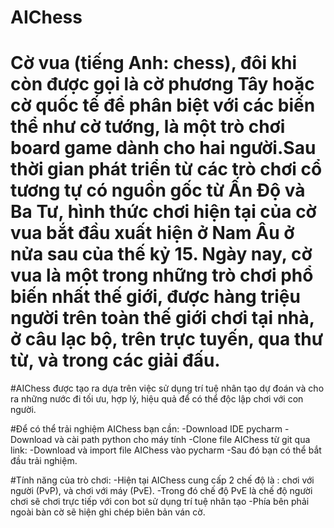 # AIChess
# Cờ vua (tiếng Anh: chess), đôi khi còn được gọi là cờ phương Tây hoặc cờ quốc tế để phân biệt với các biến thể như cờ tướng, là một trò chơi board game dành cho hai người.Sau thời gian phát triển từ các trò chơi cổ tương tự có nguồn gốc từ Ấn Độ và Ba Tư, hình thức chơi hiện tại của cờ vua bắt đầu xuất hiện ở Nam Âu ở nửa sau của thế kỷ 15. Ngày nay, cờ vua là một trong những trò chơi phổ biến nhất thế giới, được hàng triệu người trên toàn thế giới chơi tại nhà, ở câu lạc bộ, trên trực tuyến, qua thư từ, và trong các giải đấu.

#AIChess được tạo ra dựa trên việc sử dụng trí tuệ nhân tạo dự đoán và cho ra những nước đi tối ưu, hợp lý, hiệu quả để có thể độc lập chơi với con người.

#Để có thể trải nghiệm AIChess bạn cần:
  -Download IDE pycharm
  -Download và cài path python cho máy tính
	-Clone file AIChess từ git qua link: 
  -Download và import file AIChess vào pycharm
  -Sau đó bạn có thể bắt đầu trải nghiệm.
  
#Tính năng của trò chơi:
  -Hiện tại AIChess cung cấp 2 chế độ là : chơi với người (PvP), và chơi với máy (PvE).
  -Trong đó chế độ PvE là chế độ người chơi sẽ chơi trực tiếp với con bot sử dụng trí tuệ nhân tạo
  -Phía bên phải ngoài bàn cờ sẽ hiện ghi chép biên bản ván cờ.
